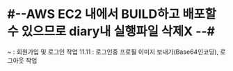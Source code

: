 # #--AWS EC2 내에서 BUILD하고 배포할 수 있으므로 diary내 실행파일 삭제X --#
~     : 회원가입 및 로그인 작업
11.11 : 로그인중 프로필 이미지 보내기(Base64인코딩), 로그아웃 작업
